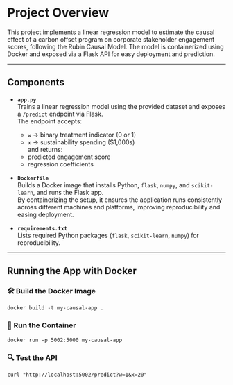 # Project Overview

This project implements a linear regression model to estimate the causal effect of a carbon offset program on corporate stakeholder engagement scores, following the Rubin Causal Model. The model is containerized using Docker and exposed via a Flask API for easy deployment and prediction.

---

## Components

- **`app.py`**  
  Trains a linear regression model using the provided dataset and exposes a `/predict` endpoint via Flask.  
  The endpoint accepts:
  - `w` → binary treatment indicator (0 or 1)
  - `x` → sustainability spending ($1,000s)  
  and returns:
  - predicted engagement score
  - regression coefficients

- **`Dockerfile`**  
  Builds a Docker image that installs Python, `flask`, `numpy`, and `scikit-learn`, and runs the Flask app.  
  By containerizing the setup, it ensures the application runs consistently across different machines and platforms, improving reproducibility and easing deployment.
  
- **`requirements.txt`**  
  Lists required Python packages (`flask`, `scikit-learn`, `numpy`) for reproducibility.

---

## Running the App with Docker

### 🛠 Build the Docker Image
`docker build -t my-causal-app .`

### **🚀 Run the Container**
`docker run -p 5002:5000 my-causal-app`

### **🔍 Test the API**
`curl "http://localhost:5002/predict?w=1&x=20"`
